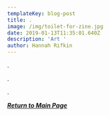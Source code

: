 ```yaml
---
templateKey: blog-post
title: .
image: /img/toilet-for-zine.jpg
date: 2019-01-13T11:35:01.640Z
description: 'Art '
author: Hannah Rifkin
---
```

.

.

.

__[_Return to Main Page_](https://feministtoilet.netlify.com/)__
